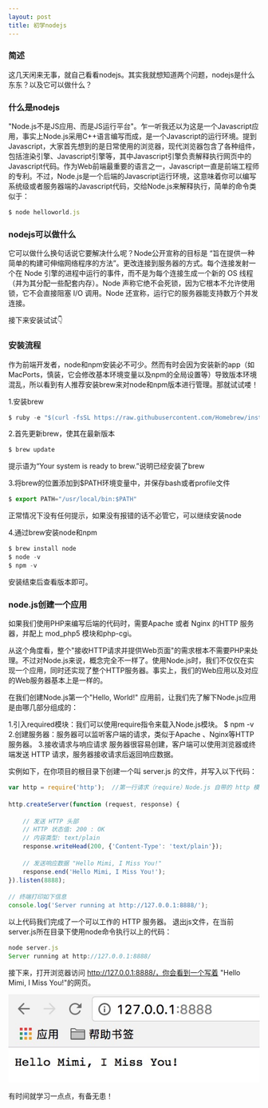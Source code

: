 ```yaml
---
layout: post 
title: 初学nodejs  
--- 
```


### 简述

 这几天闲来无事，就自己看看nodejs。其实我就想知道两个问题，nodejs是什么东东？以及它可以做什么？

### 什么是nodejs
 "Node.js不是JS应用、而是JS运行平台"。乍一听我还以为这是一个Javascript应用，事实上Node.js采用C++语言编写而成，是一个Javascript的运行环境。提到Javascript，大家首先想到的是日常使用的浏览器，现代浏览器包含了各种组件，包括渲染引擎、Javascript引擎等，其中Javascript引擎负责解释执行网页中的Javascript代码。作为Web前端最重要的语言之一，Javascript一直是前端工程师的专利。不过，Node.js是一个后端的Javascript运行环境，这意味着你可以编写系统级或者服务器端的Javascript代码，交给Node.js来解释执行，简单的命令类似于：

```javascript
$ node helloworld.js
```

### nodejs可以做什么

 它可以做什么换句话说它要解决什么呢？Node公开宣称的目标是 “旨在提供一种简单的构建可伸缩网络程序的方法”。更改连接到服务器的方式。每个连接发射一个在 Node 引擎的进程中运行的事件，而不是为每个连接生成一个新的 OS 线程（并为其分配一些配套内存）。Node 声称它绝不会死锁，因为它根本不允许使用锁，它不会直接阻塞 I/O 调用。Node 还宣称，运行它的服务器能支持数万个并发连接。

 接下来安装试试👇

### 安装流程

作为前端开发者，node和npm安装必不可少。然而有时会因为安装新的app（如MacPorts，慎装，它会修改基本环境变量以及npm的全局设置等）导致版本环境混乱，所以看到有人推荐安装brew来对node和npm版本进行管理。那就试试喽！

1.安装brew

```javascript
$ ruby -e "$(curl -fsSL https://raw.githubusercontent.com/Homebrew/install/master/install)"
```

2.首先更新brew，使其在最新版本

```javascript
$ brew update
```

提示语为“Your system is ready to brew.”说明已经安装了brew

3.将brew的位置添加到$PATH环境变量中，并保存bash或者profile文件

```javascript
$ export PATH="/usr/local/bin:$PATH"
```

正常情况下没有任何提示，如果没有报错的话不必管它，可以继续安装node

4.通过brew安装node和npm

```javascript
$ brew install node
$ node -v
$ npm -v
```
 安装结束后查看版本即可。

### node.js创建一个应用

如果我们使用PHP来编写后端的代码时，需要Apache 或者 Nginx 的HTTP 服务器，并配上 mod_php5 模块和php-cgi。

从这个角度看，整个"接收HTTP请求并提供Web页面"的需求根本不需要PHP来处理。不过对Node.js来说，概念完全不一样了。使用Node.js时，我们不仅仅在实现一个应用，同时还实现了整个HTTP服务器。事实上，我们的Web应用以及对应的Web服务器基本上是一样的。

在我们创建Node.js第一个"Hello, World!" 应用前，让我们先了解下Node.js应用是由哪几部分组成的：

1.引入required模块：我们可以使用require指令来载入Node.js模块。
$ npm -v
2.创建服务器：服务器可以监听客户端的请求，类似于Apache 、Nginx等HTTP服务器。
3.接收请求与响应请求 服务器很容易创建，客户端可以使用浏览器或终端发送 HTTP 请求，服务器接收请求后返回响应数据。

实例如下，在你项目的根目录下创建一个叫 server.js 的文件，并写入以下代码：

```javascript
var http = require('http');  //第一行请求（require）Node.js 自带的 http 模块，并且把它赋值给 http 变量。

http.createServer(function (request, response) {

	// 发送 HTTP 头部 
	// HTTP 状态值: 200 : OK
	// 内容类型: text/plain
	response.writeHead(200, {'Content-Type': 'text/plain'});

	// 发送响应数据 "Hello Mimi, I Miss You!"
	response.end('Hello Mimi, I Miss You!');
}).listen(8888);

// 终端打印如下信息
console.log('Server running at http://127.0.0.1:8888/');
```

以上代码我们完成了一个可以工作的 HTTP 服务器。
退出js文件，在当前server.js所在目录下使用node命令执行以上的代码：

```javascript
node server.js
Server running at http://127.0.0.1:8888/
```
接下来，打开浏览器访问 http://127.0.0.1:8888/，你会看到一个写着 "Hello Mimi, I Miss You!"的网页。

![incon server](/img/170217/server.jpeg)

有时间就学习一点点，有备无患！

